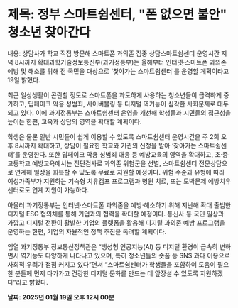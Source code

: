 # **제목: 정부 스마트쉼센터, "폰 없으면 불안" 청소년 찾아간다**

  내용: 상담사가 학교 직접 방문해 스마트폰 과의존 집중 상담스마트쉼센터 운영시간 저녁 8시까지 확대과학기술정보통신부(과기정통부)는 올해부터 인터넷·스마트폰 과의존 예방 및 해소를 위해 전 국민을 대상으로 '찾아가는 스마트쉼센터'를 운영할 계획이라고 19일 밝혔다.

최근 일상생활이 곤란할 정도로 스마트폰을 과도하게 사용하는 청소년들이 급격하게 증가하고, 딥페이크 악용 성범죄, 사이버불링 등 디지털 역기능이 심각한 사회문제로 대두되고 있다. 이에 과기정통부는 스마트쉼센터 운영을 개선해 학생들과 시민들의 접근성을 높이는 한편, 교육과 상담의 영역을 확대할 계획이다.

학생은 물론 일반 시민들이 쉽게 이용할 수 있도록 스마트쉼센터 운영시간을 주 2회 오후 8시까지 확대하고, 상담이 필요한 학교와 기관의 신청을 받아 ‘찾아가는 스마트쉼센터’를 운영한다. 또한 딥페이크 악용 성범죄 대응 등 예방교육의 영역을 확대하고, 초·중·고등학교 예방교육에서는 진단검사로 과의존 위험군을 선별, 스마트쉼센터 전문상담으로 연계해 일상을 회복할 수 있도록 무료로 지원할 예정이다. 위험 수준과 유형에 따라 여성가족부가 지원하는 기숙형 치유캠프 프로그램과 병원 치료, 또는 도박문제 예방치유센터로도 연계 지원이 가능하다.

아울러 과기정통부는 인터넷·스마트폰 과의존을 예방·해소하기 위해 지난해 확대 출범한 디지털 ESG 협의체를 통해 기업과의 협력을 확대할 예정이다. 통신사 등 국민 일상과 가깝고 디지털 전환이 활발한 기업의 플랫폼을 활용해 디지털 과의존 예방 프로그램을 운영하는 한편, 기업의 자율적인 정책 추진을 독려할 계획이다.

엄열 과기정통부 정보통신정책관은 “생성형 인공지능(AI) 등 디지털 환경이 급속히 변하면서 역기능도 다양하게 나타나고 있으며, 특히 청소년들의 숏폼 등 SNS 과다 이용으로 사회적 우려가 점점 커지고 있다”면서 “스마트쉼센터가 학생들을 포함하여 도움이 필요한 분들께 먼저 다가가고 건강한 디지털 문화를 만드는 데 앞장설 수 있도록 지원하겠다”라고 밝혔다.

  **날짜: 2025년 01월 19일 오후 12시 00분**